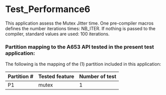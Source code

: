 # Test_Performance6

This application assess the Mutex Jitter time. One pre-compiler macros defines the number iterations times: NB_ITER. 
If nothing is passed to the compiler, standard values are used: 100 iterations.

### Partition mapping to the A653 API tested in the present test application:

The following is the mapping of the (1) partition included in this application:

| Partition # | Tested feature    | Number of test |
| ----------- | ----------------  | -------------- |
|    P1       | mutex    		  |  	 1		   |
